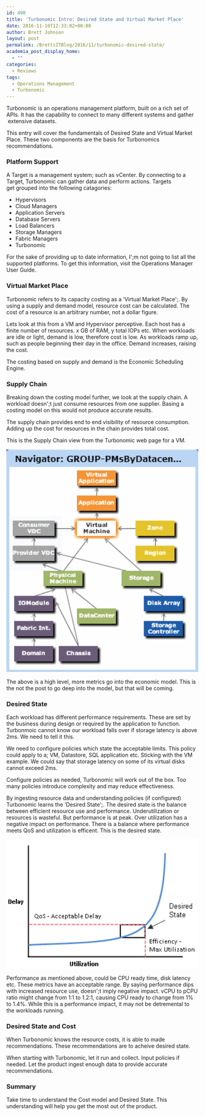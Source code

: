 ```yaml
---
id: 490
title: 'Turbonomic Intro: Desired State and Virtual Market Place'
date: 2016-11-16T12:33:02+00:00
author: Brett Johnson
layout: post
permalink: /BrettsITBlog/2016/11/turbonomic-desired-state/
academia_post_display_home:
  - ""
categories:
  - Reviews
tags:
  - Operations Management
  - Turbonomic
---
```

Turbonomic is an operations management platform, built on a rich set of APIs. It has the capability to connect to many different systems and gather  extensive datasets.

This entry will cover the fundamentals of Desired State and Virtual Market Place. These two components are the basis for Turbonomics recommendations.

### Platform Support

A Target is a management system; such as vCenter. By connecting to a Target, Turbonomic can gather data and perform actions. Targets get grouped into the following catagories:

  * Hypervisors
  * Cloud Managers
  * Application Servers
  * Database Servers
  * Load Balancers
  * Storage Managers
  * Fabric Managers
  * Turbonomic

For the sake of providing up to date information, I';m not going to list all the supported platforms. To get this information, visit the Operations Manager User Guide.

### Virtual Market Place

Turbonomic refers to its capacity costing as a &#8216;Virtual Market Place';. By using a supply and demand model, resource cost can be calculated. The cost of a resource is an arbitrary number, not a dollar figure.

Lets look at this from a VM and Hypervisor perceptive. Each host has a finite number of resources. x GB of RAM, y total IOPs etc. When workloads are idle or light, demand is low, therefore cost is low. As workloads ramp up, such as people beginning their day in the office. Demand increases, raising the cost.

The costing based on supply and demand is the Economic Scheduling Engine.

### Supply Chain

Breaking down the costing model further, we look at the supply chain. A workload doesn';t just consume resources from one supplier. Basing a costing model on this would not produce accurate results.

The supply chain provides end to end visibility of resource consumption. Adding up the cost for resources in the chain provides total cost.

This is the Supply Chain view from the Turbonomic web page for a VM.

[![Supply Chain](/assets/images/2016/11/Turbonomic-Supply-Chain.png)]({{site.url}}/assets/images/2016/11/Turbonomic-Supply-Chain.png)

The above is a high level, more metrics go into the economic model. This is the not the post to go deep into the model, but that will be coming.

### Desired State

Each workload has different performance requirements. These are set by the business during design or required by the application to function. Turbonmoic cannot know our workload falls over if storage latency is above 2ms. We need to tell it this.

We need to configure policies which state the acceptable limits. This policy could apply to a; VM, Datastore, SQL application etc. Sticking with the VM example. We could say that storage latency on some of its virtual disks cannot exceed 2ms.

Configure policies as needed, Turbonomic will work out of the box. Too many policies introduce complexity and may reduce effectiveness.

By ingesting resource data and understanding policies (if configured) Turbonomic learns the &#8216;Desired State';. The desired state is the balance between efficient resource use and performance. Underutilization or resources is wasteful. But performance is at peak. Over utilization has a negative impact on performance. There is a balance where performance meets QoS and utilization is efficent. This is the desired state.

[![Desired State](/assets/images/2016/11/Turbonomic-Desired-State.png)]({{site.url}}/assets/images/2016/11/Turbonomic-Desired-State.png)

Performance as mentioned above, could be CPU ready time, disk latency etc. These metrics have an acceptable range. By saying performance dips with increased resource use, doesn';t imply negative impact. vCPU to pCPU ratio might change from 1:1 to 1.2:1, causing CPU ready to change from 1% to 1.4%. While this is a performance impact, it may not be detremental to the workloads running.

### Desired State and Cost

When Turbonomic knows the resource costs, it is able to made recommendations. These recommendations are to acheive desired state.

When starting with Turbonomic, let it run and collect. Input policies if needed. Let the product ingest enough data to provide accurate recommendations.

### Summary

Take time to understand the Cost model and Desired State. This understanding will help you get the most out of the product.